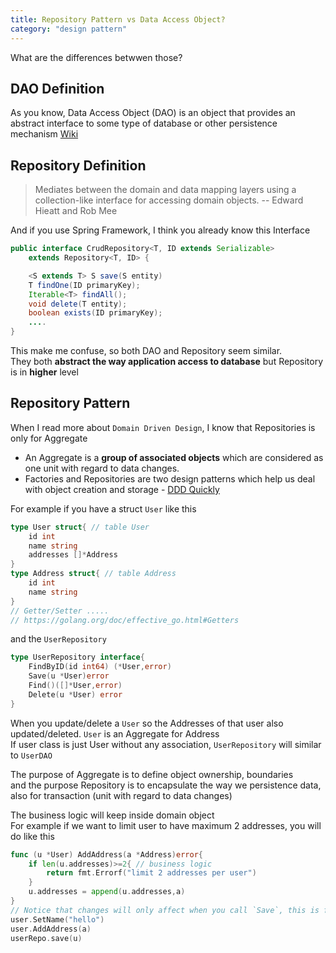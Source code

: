 ```yaml
---
title: Repository Pattern vs Data Access Object?
category: "design pattern"
---
```

What are the differences betwwen those?
<!--more-->
## DAO Definition

As you know, Data Access Object (DAO) is an object that provides an abstract interface to some type of database or other persistence mechanism [Wiki](https://en.wikipedia.org/wiki/Data_access_object)

## Repository Definition

>Mediates between the domain and data mapping layers using a collection-like interface for accessing domain objects.
> -- Edward Hieatt and Rob Mee

And if you use Spring Framework, I think you already know this Interface
```java
public interface CrudRepository<T, ID extends Serializable>
    extends Repository<T, ID> {

    <S extends T> S save(S entity)
    T findOne(ID primaryKey);
    Iterable<T> findAll();
    void delete(T entity);
    boolean exists(ID primaryKey);
    ....
}
```
This make me confuse, so both DAO and Repository seem similar.  
They both **abstract the way application access to database** but Repository is in **higher** level

## Repository Pattern 

When I read more about `Domain Driven Design`, I know that Repositories is only for Aggregate
- An Aggregate is a **group of associated objects** which are considered as one unit with regard to data changes.
- Factories and Repositories are two design patterns which help us deal with object creation and storage - [DDD Quickly](https://www.infoq.com/minibooks/domain-driven-design-quickly/)

For example if you have a struct `User` like this
```go 
type User struct{ // table User
    id int
    name string
    addresses []*Address
}
type Address struct{ // table Address
    id int
    name string
}
// Getter/Setter .....
// https://golang.org/doc/effective_go.html#Getters

```

and the `UserRepository`
```go
type UserRepository interface{
    FindByID(id int64) (*User,error)
    Save(u *User)error
    Find()([]*User,error)
    Delete(u *User) error
}
```
When you update/delete a `User` so the Addresses of that user also updated/deleted. `User` is an Aggregate for Address  
If user class is just User without any association, `UserRepository` will similar to `UserDAO`

The purpose of Aggregate is to define object ownership, boundaries  
and the purpose Repository is to encapsulate the way we persistence data, also for transaction (unit with regard to data changes)

The business logic will keep inside domain object  
For example if we want to limit user to have maximum 2 addresses, you will do like this
```go 
func (u *User) AddAddress(a *Address)error{
    if len(u.addresses)>=2{ // business logic
        return fmt.Errorf("limit 2 addresses per user")
    }   
    u.addresses = append(u.addresses,a)
}
// Notice that changes will only affect when you call `Save`, this is for transaction
user.SetName("hello")
user.AddAddress(a)
userRepo.save(u) 
```
